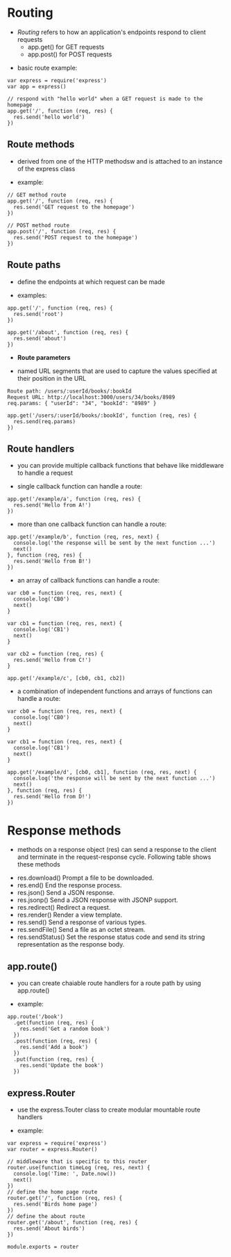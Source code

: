 # Routing

* *Routing* refers to how an application's endpoints respond to client requests
    - app.get() for GET requests
    - app.post() for POST requests
- basic route example:
```
var express = require('express')
var app = express()

// respond with "hello world" when a GET request is made to the homepage
app.get('/', function (req, res) {
  res.send('hello world')
})
```

## Route methods

* derived from one of the HTTP methodsw and is attached to an instance of the express class
- example:
```
// GET method route
app.get('/', function (req, res) {
  res.send('GET request to the homepage')
})

// POST method route
app.post('/', function (req, res) {
  res.send('POST request to the homepage')
})
```

## Route paths
* define the endpoints at which request can be made
- examples: 
```
app.get('/', function (req, res) {
  res.send('root')
})
```
```
app.get('/about', function (req, res) {
  res.send('about')
})
```
* **Route parameters**
- named URL segments that are used to capture the values specified at their position in the URL

```
Route path: /users/:userId/books/:bookId
Request URL: http://localhost:3000/users/34/books/8989
req.params: { "userId": "34", "bookId": "8989" }
```
```
app.get('/users/:userId/books/:bookId', function (req, res) {
  res.send(req.params)
})
```
## Route handlers
* you can provide multiple callback functions that behave like middleware to handle a request

- single callback function can handle a route:
```
app.get('/example/a', function (req, res) {
  res.send('Hello from A!')
})
```
- more than one callback function can handle a route:
```
app.get('/example/b', function (req, res, next) {
  console.log('the response will be sent by the next function ...')
  next()
}, function (req, res) {
  res.send('Hello from B!')
})
```
- an array of callback functions can handle a route:
```
var cb0 = function (req, res, next) {
  console.log('CB0')
  next()
}

var cb1 = function (req, res, next) {
  console.log('CB1')
  next()
}

var cb2 = function (req, res) {
  res.send('Hello from C!')
}

app.get('/example/c', [cb0, cb1, cb2])
```
- a combination of independent functions and arrays of functions can handle a route:
```
var cb0 = function (req, res, next) {
  console.log('CB0')
  next()
}

var cb1 = function (req, res, next) {
  console.log('CB1')
  next()
}

app.get('/example/d', [cb0, cb1], function (req, res, next) {
  console.log('the response will be sent by the next function ...')
  next()
}, function (req, res) {
  res.send('Hello from D!')
})
```
# Response methods
* methods on a response object (res) can send a response to the client and terminate in the request-response cycle.  Following table shows these methods

- res.download()	Prompt a file to be downloaded.
- res.end()	End the response process.
- res.json()	Send a JSON response.
- res.jsonp()	Send a JSON response with JSONP support.
- res.redirect()	Redirect a request.
- res.render()	Render a view template.
- res.send()	Send a response of various types.
- res.sendFile()	Send a file as an octet stream.
- res.sendStatus()	Set the response status code and send its string          representation as the response body.

## app.route()
* you can create chaiable route handlers for a route path by using app.route()
- example:
```
app.route('/book')
  .get(function (req, res) {
    res.send('Get a random book')
  })
  .post(function (req, res) {
    res.send('Add a book')
  })
  .put(function (req, res) {
    res.send('Update the book')
  })
```
## express.Router
* use the express.Touter class to create modular mountable route handlers
- example:
```
var express = require('express')
var router = express.Router()

// middleware that is specific to this router
router.use(function timeLog (req, res, next) {
  console.log('Time: ', Date.now())
  next()
})
// define the home page route
router.get('/', function (req, res) {
  res.send('Birds home page')
})
// define the about route
router.get('/about', function (req, res) {
  res.send('About birds')
})

module.exports = router
```